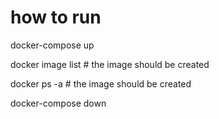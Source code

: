 # how to run

docker-compose up

docker image list # the image should be created

docker ps -a # the image should be created

docker-compose down
